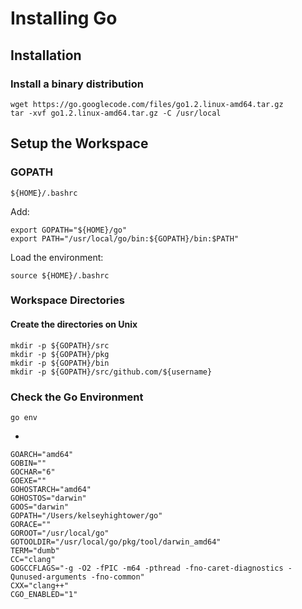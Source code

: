 # Installing Go

## Installation

### Install a binary distribution
 
    wget https://go.googlecode.com/files/go1.2.linux-amd64.tar.gz
    tar -xvf go1.2.linux-amd64.tar.gz -C /usr/local

## Setup the Workspace

### GOPATH

    ${HOME}/.bashrc

Add:

    export GOPATH="${HOME}/go"
    export PATH="/usr/local/go/bin:${GOPATH}/bin:$PATH"

Load the environment:

    source ${HOME}/.bashrc

### Workspace Directories

#### Create the directories on Unix

    mkdir -p ${GOPATH}/src
    mkdir -p ${GOPATH}/pkg
    mkdir -p ${GOPATH}/bin
    mkdir -p ${GOPATH}/src/github.com/${username}

### Check the Go Environment

    go env

-

	GOARCH="amd64"
	GOBIN=""
	GOCHAR="6"
	GOEXE=""
	GOHOSTARCH="amd64"
	GOHOSTOS="darwin"
	GOOS="darwin"
	GOPATH="/Users/kelseyhightower/go"
	GORACE=""
	GOROOT="/usr/local/go"
	GOTOOLDIR="/usr/local/go/pkg/tool/darwin_amd64"
	TERM="dumb"
	CC="clang"
	GOGCCFLAGS="-g -O2 -fPIC -m64 -pthread -fno-caret-diagnostics -Qunused-arguments -fno-common"
	CXX="clang++"
	CGO_ENABLED="1"
